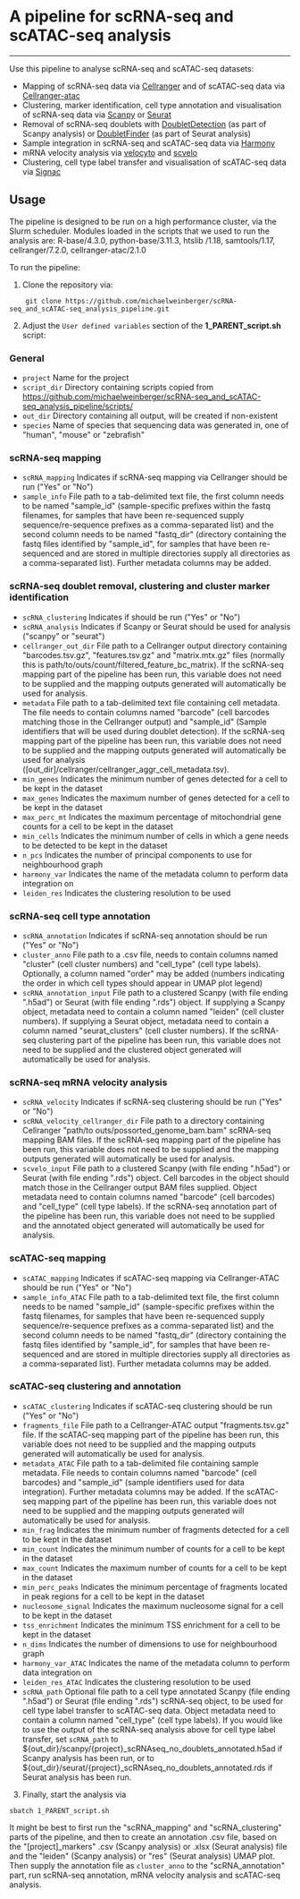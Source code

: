 # A pipeline for scRNA-seq and scATAC-seq analysis
---
Use this pipeline to analyse scRNA-seq and scATAC-seq datasets:
- Mapping of scRNA-seq data via [Cellranger](https://www.10xgenomics.com/support/software/cell-ranger/latest/tutorials/cr-tutorial-ct) and of scATAC-seq data via [Cellranger-atac](https://support.10xgenomics.com/single-cell-atac/software/pipelines/latest/using/count)
- Clustering, marker identification, cell type annotation and visualisation of scRNA-seq data via [Scanpy](https://scanpy.readthedocs.io/en/stable/) or [Seurat](https://satijalab.org/seurat/)
- Removal of scRNA-seq doublets with [DoubletDetection](https://github.com/JonathanShor/DoubletDetection?tab=readme-ov-file) (as part of Scanpy analysis) or [DoubletFinder](https://github.com/chris-mcginnis-ucsf/DoubletFinder) (as part of Seurat analysis)
- Sample integration in scRNA-seq and scATAC-seq data via [Harmony](https://github.com/immunogenomics/harmony)
- mRNA velocity analysis via [velocyto](http://velocyto.org/velocyto.py/tutorial/cli.html#run10x-run-on-10x-chromium-samples) and [scvelo](https://scvelo.readthedocs.io/en/stable/)
- Clustering, cell type label transfer and visualisation of scATAC-seq data via [Signac](https://stuartlab.org/signac/)


## Usage

The pipeline is designed to be run on a high performance cluster, via the Slurm scheduler. Modules loaded in the scripts that we used to run the analysis are:
R-base/4.3.0, python-base/3.11.3,  htslib /1.18, samtools/1.17, cellranger/7.2.0, cellranger-atac/2.1.0

To run the pipeline:

1. Clone the repository via:
```
    git clone https://github.com/michaelweinberger/scRNA-seq_and_scATAC-seq_analysis_pipeline.git
```
   
2. Adjust the `User defined variables` section of the **1_PARENT_script.sh** script:
### General
- `project`   Name for the project
- `script_dir`   Directory containing scripts copied from https://github.com/michaelweinberger/scRNA-seq_and_scATAC-seq_analysis_pipeline/scripts/
- `out_dir`   Directory containing all output, will be created if non-existent
- `species`   Name of species that sequencing data was generated in, one of "human", "mouse" or "zebrafish"

### scRNA-seq mapping
- `scRNA_mapping`   Indicates if scRNA-seq mapping via Cellranger should be run ("Yes" or "No")
- `sample_info`   File path to a tab-delimited text file, the first column needs to be named "sample_id" (sample-specific prefixes within the fastq filenames, for samples that have been re-sequenced supply sequence/re-sequence prefixes as a comma-separated list) and the second column needs to be named "fastq_dir" (directory containing the fastq files identified by "sample_id", for samples that have been re-sequenced and are stored in multiple directories supply all directories as a comma-separated list). Further metadata columns may be added.

### scRNA-seq doublet removal, clustering and cluster marker identification
- `scRNA_clustering`   Indicates if should be run ("Yes" or "No")
- `scRNA_analysis`   Indicates if Scanpy or Seurat should be used for analysis ("scanpy" or "seurat")
- `cellranger_out_dir`   File path to a Cellranger output directory containing "barcodes.tsv.gz", "features.tsv.gz" and "matrix.mtx.gz" files (normally this is path/to/outs/count/filtered_feature_bc_matrix). If the scRNA-seq mapping part of the pipeline has been run, this variable does not need to be supplied and the mapping outputs generated will automatically be used for analysis.
- `metadata`   File path to a tab-delimited text file containing cell metadata. The file needs to contain columns named "barcode" (cell barcodes matching those in the Cellranger output) and "sample_id" (Sample identifiers that will be used during doublet detection). If the scRNA-seq mapping part of the pipeline has been run, this variable does not need to be supplied and the mapping outputs generated will automatically be used for analysis ([out_dir]/cellranger/cellranger_aggr_cell_metadata.tsv).
- `min_genes`   Indicates the minimum number of genes detected for a cell to be kept in the dataset
- `max_genes`   Indicates the maximum number of genes detected for a cell to be kept in the dataset
- `max_perc_mt`   Indicates the maximum percentage of mitochondrial gene counts for a cell to be kept in the dataset
- `min_cells`   Indicates the minimum number of cells in which a gene needs to be detected to be kept in the dataset
- `n_pcs`   Indicates the number of principal components to use for neighbourhood graph
- `harmony_var`   Indicates the name of the metadata column to perform data integration on
- `leiden_res`   Indicates the clustering resolution to be used

### scRNA-seq cell type annotation
- `scRNA_annotation`   Indicates if scRNA-seq annotation should be run ("Yes" or "No")
- `cluster_anno`   File path to a .csv file, needs to contain columns named "cluster" (cell cluster numbers) and "cell_type" (cell type labels). Optionally, a column named "order" may be added (numbers indicating the order in which cell types should appear in UMAP plot legend)
- `scRNA_annotation_input`   File path to a clustered Scanpy (with file ending ".h5ad") or Seurat (with file ending ".rds") object. If supplying a Scanpy object, metadata need to contain a column named "leiden" (cell cluster numbers). If supplying a Seurat object, metadata need to contain a column named "seurat_clusters" (cell cluster numbers). If the scRNA-seq clustering part of the pipeline has been run, this variable does not need to be supplied and the clustered object generated will automatically be used for analysis.

### scRNA-seq mRNA velocity analysis
- `scRNA_velocity`   Indicates if scRNA-seq clustering should be run ("Yes" or "No")
- `scRNA_velocity_cellranger_dir`   File path to a directory containing Cellranger "path/to outs/possorted_genome_bam.bam" scRNA-seq mapping BAM files. If the scRNA-seq mapping part of the pipeline has been run, this variable does not need to be supplied and the mapping outputs generated will automatically be used for analysis.
- `scvelo_input`   File path to a clustered Scanpy (with file ending ".h5ad") or Seurat (with file ending ".rds") object. Cell barcodes in the object should match those in the Cellranger output BAM files supplied. Object metadata need to contain columns named "barcode" (cell barcodes) and "cell_type" (cell type labels). If the scRNA-seq annotation part of the pipeline has been run, this variable does not need to be supplied and the annotated object generated will automatically be used for analysis.

### scATAC-seq mapping
- `scATAC_mapping`   Indicates if scATAC-seq mapping via Cellranger-ATAC should be run ("Yes" or "No")
- `sample_info_ATAC`   File path to a tab-delimited text file, the first column needs to be named "sample_id" (sample-specific prefixes within the fastq filenames, for samples that have been re-sequenced supply sequence/re-sequence prefixes as a comma-separated list) and the second column needs to be named "fastq_dir" (directory containing the fastq files identified by "sample_id", for samples that have been re-sequenced and are stored in multiple directories supply all directories as a comma-separated list). Further metadata columns may be added.

### scATAC-seq clustering and annotation  
- `scATAC_clustering`   Indicates if scATAC-seq clustering should be run ("Yes" or "No")
- `fragments_file`   File path to a Cellranger-ATAC output "fragments.tsv.gz" file. If the scATAC-seq mapping part of the pipeline has been run, this variable does not need to be supplied and the mapping outputs generated will automatically be used for analysis.
- `metadata_ATAC`   File path to a tab-delimited file containing sample metadata. File needs to contain columns named "barcode" (cell barcodes) and "sample_id" (sample identifiers used for data integration). Further metadata columns may be added. If the scATAC-seq mapping part of the pipeline has been run, this variable does not need to be supplied and the mapping outputs generated will automatically be used for analysis.
- `min_frag`   Indicates the minimum number of fragments detected for a cell to be kept in the dataset
- `min_count`   Indicates the minimum number of counts for a cell to be kept in the dataset
- `max_count`   Indicates the maximum number of counts for a cell to be kept in the dataset
- `min_perc_peaks`   Indicates the minimum percentage of fragments located in peak regions for a cell to be kept in the dataset
- `nucleosome_signal`   Indicates the maximum nucleosome signal for a cell to be kept in the dataset
- `tss_enrichment`   Indicates the minimum TSS enrichment for a cell to be kept in the dataset
- `n_dims`   Indicates the number of dimensions to use for neighbourhood graph
- `harmony_var_ATAC`   Indicates the name of the metadata column to perform data integration on
- `leiden_res_ATAC`   Indicates the clustering resolution to be used
- `scRNA_path`   Optional file path to a cell type annotated Scanpy (file ending ".h5ad") or Seurat (file ending ".rds") scRNA-seq object, to be used for cell type label transfer to scATAC-seq data. Object metadata need to contain a column named "cell_type" (cell type labels). If you would like to use the output of the scRNA-seq analysis above for cell type label transfer, set `scRNA_path` to  ${out_dir}/scanpy/{project}_scRNAseq_no_doublets_annotated.h5ad if Scanpy analysis has been run, or to ${out_dir}/seurat/{project}_scRNAseq_no_doublets_annotated.rds if Seurat analysis has been run.

3. Finally, start the analysis via
```
sbatch 1_PARENT_script.sh
```
It might be best to first run the "scRNA_mapping" and "scRNA_clustering" parts of the pipeline, and then to create an annotation .csv file, based on the "[project]_markers" .csv (Scanpy analysis) or .xlsx (Seurat analysis) file and the "leiden" (Scanpy analysis) or "res" (Seurat analysis) UMAP plot. Then supply the annotation file as `cluster_anno` to the "scRNA_annotation" part, run scRNA-seq annotation, mRNA velocity analysis and scATAC-seq analysis.

